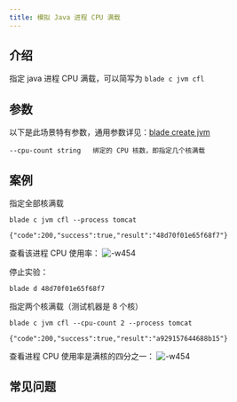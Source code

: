 ```yaml
---
title: 模拟 Java 进程 CPU 满载
---
```


## 介绍

指定 java 进程 CPU 满载，可以简写为 `blade c jvm cfl`

## 参数

以下是此场景特有参数，通用参数详见：[blade create jvm](blade_create_jvm.md)

```
--cpu-count string   绑定的 CPU 核数，即指定几个核满载
```

## 案例

指定全部核满载

```
blade c jvm cfl --process tomcat

{"code":200,"success":true,"result":"48d70f01e65f68f7"}
```

查看该进程 CPU 使用率：
![-w454](/img/doc-image/15758727994349/15758809321295.jpg)

停止实验：

```
blade d 48d70f01e65f68f7
```

指定两个核满载（测试机器是 8 个核）

```
blade c jvm cfl --cpu-count 2 --process tomcat

{"code":200,"success":true,"result":"a929157644688b15"}
```

查看进程 CPU 使用率是满核的四分之一：
![-w454](/img/doc-image/15758727994349/15758810411559.jpg)

## 常见问题
